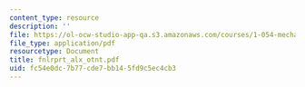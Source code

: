 ```yaml
---
content_type: resource
description: ''
file: https://ol-ocw-studio-app-qa.s3.amazonaws.com/courses/1-054-mechanics-and-design-of-concrete-structures-spring-2004/fc54e0dc7b77cde7bb145fd9c5ec4cb3_fnlrprt_alx_otnt.pdf
file_type: application/pdf
resourcetype: Document
title: fnlrprt_alx_otnt.pdf
uid: fc54e0dc-7b77-cde7-bb14-5fd9c5ec4cb3
---
```

